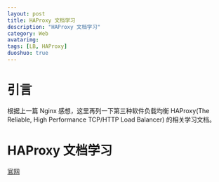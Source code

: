 ```yaml
---
layout: post
title: HAProxy 文档学习
description: "HAProxy 文档学习"
category: Web
avatarimg:
tags: [LB, HAProxy]
duoshuo: true
---
```


# 引言

根据上一篇 Nginx 感想，这里再列一下第三种软件负载均衡 HAProxy(The Reliable, High Performance TCP/HTTP Load Balancer) 的相关学习文档。


# HAProxy 文档学习

[官网](http://www.haproxy.org/)  

